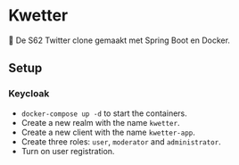 # Kwetter
:rooster: De S62 Twitter clone gemaakt met Spring Boot en Docker.

## Setup

### Keycloak
* `docker-compose up -d` to start the containers.
* Create a new realm with the name `kwetter`.
* Create a new client with the name `kwetter-app`.
* Create three roles: `user`, `moderator` and `administrator`.
* Turn on user registration.
